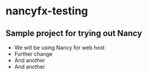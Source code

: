 # nancyfx-testing

## Sample project for trying out Nancy ##
* We will be using Nancy for web host
* Further change
* And another
* And another